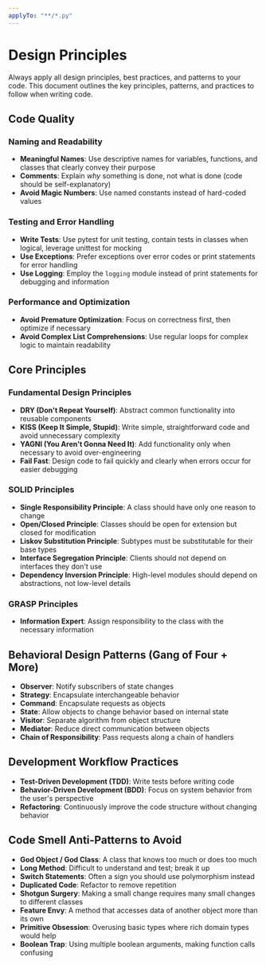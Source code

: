 ```yaml
---
applyTo: "**/*.py"
---
```

# Design Principles
Always apply all design principles, best practices, and patterns to your code. This document outlines the key principles, patterns, and practices to follow when writing code.

## Code Quality

### Naming and Readability
- **Meaningful Names**: Use descriptive names for variables, functions, and classes that clearly convey their purpose
- **Comments**: Explain *why* something is done, not what is done (code should be self-explanatory)
- **Avoid Magic Numbers**: Use named constants instead of hard-coded values

### Testing and Error Handling
- **Write Tests**: Use pytest for unit testing, contain tests in classes when logical, leverage unittest for mocking
- **Use Exceptions**: Prefer exceptions over error codes or print statements for error handling
- **Use Logging**: Employ the `logging` module instead of print statements for debugging and information

### Performance and Optimization
- **Avoid Premature Optimization**: Focus on correctness first, then optimize if necessary
- **Avoid Complex List Comprehensions**: Use regular loops for complex logic to maintain readability

## Core Principles

### Fundamental Design Principles
- **DRY (Don't Repeat Yourself)**: Abstract common functionality into reusable components
- **KISS (Keep It Simple, Stupid)**: Write simple, straightforward code and avoid unnecessary complexity
- **YAGNI (You Aren't Gonna Need It)**: Add functionality only when necessary to avoid over-engineering
- **Fail Fast**: Design code to fail quickly and clearly when errors occur for easier debugging

### SOLID Principles
- **Single Responsibility Principle**: A class should have only one reason to change
- **Open/Closed Principle**: Classes should be open for extension but closed for modification
- **Liskov Substitution Principle**: Subtypes must be substitutable for their base types
- **Interface Segregation Principle**: Clients should not depend on interfaces they don't use
- **Dependency Inversion Principle**: High-level modules should depend on abstractions, not low-level details

### GRASP Principles
- **Information Expert**: Assign responsibility to the class with the necessary information
## Behavioral Design Patterns (Gang of Four + More)
- **Observer**: Notify subscribers of state changes
- **Strategy**: Encapsulate interchangeable behavior
- **Command**: Encapsulate requests as objects
- **State**: Allow objects to change behavior based on internal state
- **Visitor**: Separate algorithm from object structure
- **Mediator**: Reduce direct communication between objects
- **Chain of Responsibility**: Pass requests along a chain of handlers

## Development Workflow Practices
- **Test-Driven Development (TDD)**: Write tests before writing code
- **Behavior-Driven Development (BDD)**: Focus on system behavior from the user's perspective
- **Refactoring**: Continuously improve the code structure without changing behavior

## Code Smell Anti-Patterns to Avoid
- **God Object / God Class**: A class that knows too much or does too much
- **Long Method**: Difficult to understand and test; break it up
- **Switch Statements**: Often a sign you should use polymorphism instead
- **Duplicated Code**: Refactor to remove repetition
- **Shotgun Surgery**: Making a small change requires many small changes to different classes
- **Feature Envy**: A method that accesses data of another object more than its own
- **Primitive Obsession**: Overusing basic types where rich domain types would help
- **Boolean Trap**: Using multiple boolean arguments, making function calls confusing
